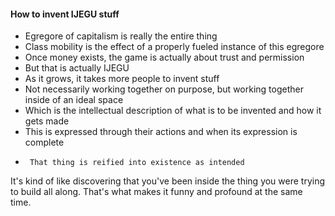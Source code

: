 #### How to invent IJEGU stuff

* Egregore of capitalism is really the entire thing
*    Class mobility is the effect of a properly fueled instance of this egregore
*    Once money exists, the game is actually about trust and permission
*    But that is actually IJEGU
*  As it grows, it takes more people to invent stuff
*    Not necessarily working together on purpose, but working together inside of an ideal space 
*    Which is the intellectual description of what is to be invented and how it gets made
*    This is expressed through their actions and when its expression is complete
*      That thing is reified into existence as intended


It's kind of like discovering that you've been inside the thing you were trying to build all along. That's what makes it funny and profound at the same time.

